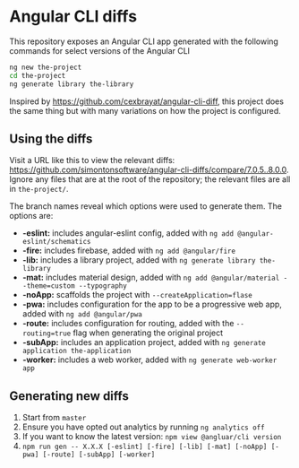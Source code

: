 # Angular CLI diffs

This repository exposes an Angular CLI app generated with the following commands for select versions of the Angular CLI

```bash
ng new the-project
cd the-project
ng generate library the-library
```

Inspired by https://github.com/cexbrayat/angular-cli-diff, this project does the same thing but with many variations on how the project is configured.

## Using the diffs

Visit a URL like this to view the relevant diffs: https://github.com/simontonsoftware/angular-cli-diffs/compare/7.0.5..8.0.0. Ignore any files that are at the root of the repository; the relevant files are all in `the-project/`.

The branch names reveal which options were used to generate them. The options are:
- **-eslint:** includes angular-eslint config, added with `ng add @angular-eslint/schematics`
- **-fire:** includes firebase, added with `ng add @angular/fire`
- **-lib:** includes a library project, added with `ng generate library the-library`
- **-mat:** includes material design, added with `ng add @angular/material --theme=custom --typography`
- **-noApp:** scaffolds the project with `--createApplication=flase`
- **-pwa:** includes configuration for the app to be a progressive web app, added with `ng add @angular/pwa`
- **-route:** includes configuration for routing, added with the `--routing=true` flag when generating the original project
- **-subApp:** includes an application project, added with `ng generate application the-application`
- **-worker:** includes a web worker, added with `ng generate web-worker app`

## Generating new diffs

1. Start from `master`
1. Ensure you have opted out analytics by running `ng analytics off`
1. If you want to know the latest version: `npm view @angluar/cli version`
1. `npm run gen -- X.X.X [-eslint] [-fire] [-lib] [-mat] [-noApp] [-pwa] [-route] [-subApp] [-worker]`
